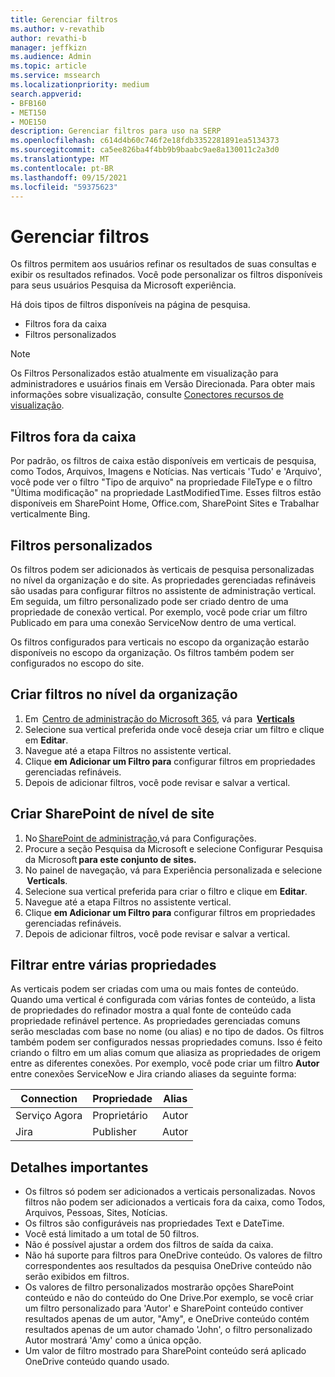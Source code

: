 ```yaml
---
title: Gerenciar filtros
ms.author: v-revathib
author: revathi-b
manager: jeffkizn
ms.audience: Admin
ms.topic: article
ms.service: mssearch
ms.localizationpriority: medium
search.appverid:
- BFB160
- MET150
- MOE150
description: Gerenciar filtros para uso na SERP
ms.openlocfilehash: c614d4b60c746f2e18fdb3352281891ea5134373
ms.sourcegitcommit: ca5ee826ba4f4bb9b9baabc9ae8a130011c2a3d0
ms.translationtype: MT
ms.contentlocale: pt-BR
ms.lasthandoff: 09/15/2021
ms.locfileid: "59375623"
---
```

# <a name="manage-filters"></a>Gerenciar filtros

Os filtros permitem aos usuários refinar os resultados de suas consultas e exibir os resultados refinados. Você pode personalizar os filtros disponíveis para seus usuários Pesquisa da Microsoft experiência.

Há dois tipos de filtros disponíveis na página de pesquisa.

- Filtros fora da caixa
- Filtros personalizados

> [!NOTE]
> Os Filtros Personalizados estão atualmente em visualização para administradores e usuários finais em Versão Direcionada. Para obter mais informações sobre visualização, consulte [Conectores recursos de visualização](connectors-overview.md#what-are-the-preview-features).

## <a name="out-of-the-box-filters"></a>Filtros fora da caixa

Por padrão, os filtros de caixa estão disponíveis em verticais de pesquisa, como Todos, Arquivos, Imagens e Notícias. Nas verticais 'Tudo' e 'Arquivo', você pode ver o filtro "Tipo de arquivo" na propriedade FileType e o filtro "Última modificação" na propriedade LastModifiedTime. Esses filtros estão disponíveis em SharePoint Home, Office.com, SharePoint Sites e Trabalhar verticalmente Bing.

## <a name="custom-filters"></a>Filtros personalizados

Os filtros podem ser adicionados às verticais de pesquisa personalizadas no nível da organização e do site. As propriedades gerenciadas refináveis são usadas para configurar filtros no assistente de administração vertical.  Em seguida, um filtro personalizado pode ser criado dentro de uma propriedade de conexão vertical. Por exemplo, você pode criar um filtro Publicado em para uma conexão ServiceNow dentro de uma vertical.

Os filtros configurados para verticais no escopo da organização estarão disponíveis no escopo da organização. Os filtros também podem ser configurados no escopo do site.  

## <a name="create-organization-level-filters"></a>Criar filtros no nível da organização

1. Em  [Centro de administração do Microsoft 365](https://admin.microsoft.com/), vá para  [**Verticals**](https://admin.microsoft.com/Adminportal/Home#/MicrosoftSearch/verticals)
2. Selecione sua vertical preferida onde você deseja criar um filtro e clique em **Editar**.  
3. Navegue até a etapa Filtros no assistente vertical.
4. Clique **em Adicionar um Filtro para** configurar filtros em propriedades gerenciadas refináveis.
5. Depois de adicionar filtros, você pode revisar e salvar a vertical.

## <a name="create-sharepoint-site-level-filters"></a>Criar SharePoint de nível de site

1. No [SharePoint de administração,](https://sharepoint.com/)vá para Configurações.
2. Procure a seção Pesquisa da Microsoft e selecione Configurar Pesquisa da Microsoft **para este conjunto de sites.**
3. No painel de navegação, vá para Experiência personalizada e selecione  **Verticals**.
4. Selecione sua vertical preferida para criar o filtro e clique em **Editar**.
5. Navegue até a etapa Filtros no assistente vertical.
6. Clique **em Adicionar um Filtro para** configurar filtros em propriedades gerenciadas refináveis.
7. Depois de adicionar filtros, você pode revisar e salvar a vertical.

## <a name="filter-across-multiple-properties"></a>Filtrar entre várias propriedades

As verticais podem ser criadas com uma ou mais fontes de conteúdo. Quando uma vertical é configurada com várias fontes de conteúdo, a lista de propriedades do refinador mostra a qual fonte de conteúdo cada propriedade refinável pertence. As propriedades gerenciadas comuns serão mescladas com base no nome (ou alias) e no tipo de dados. Os filtros também podem ser configurados nessas propriedades comuns. Isso é feito criando o filtro em um alias comum que aliasiza as propriedades de origem entre as diferentes conexões. Por exemplo, você pode criar um filtro **Autor** entre conexões ServiceNow e Jira criando aliases da seguinte forma:

 | Connection | Propriedade | Alias |
 | --- | --- | --- |
 | Serviço Agora | Proprietário | Autor |
 | Jira | Publisher | Autor |

## <a name="important-details"></a>Detalhes importantes

- Os filtros só podem ser adicionados a verticais personalizadas. Novos filtros não podem ser adicionados a verticais fora da caixa, como Todos, Arquivos, Pessoas, Sites, Notícias.
- Os filtros são configuráveis nas propriedades Text e DateTime.
- Você está limitado a um total de 50 filtros.
- Não é possível ajustar a ordem dos filtros de saída da caixa.
- Não há suporte para filtros para OneDrive conteúdo. Os valores de filtro correspondentes aos resultados da pesquisa OneDrive conteúdo não serão exibidos em filtros.
- Os valores de filtro personalizados mostrarão opções SharePoint conteúdo e não do conteúdo do One Drive.Por exemplo, se você criar um filtro personalizado para 'Autor' e SharePoint conteúdo contiver resultados apenas de um autor, "Amy", e OneDrive conteúdo contém resultados apenas de um autor chamado 'John', o filtro personalizado Autor mostrará 'Amy' como a única opção.
- Um valor de filtro mostrado para SharePoint conteúdo será aplicado OneDrive conteúdo quando usado.
